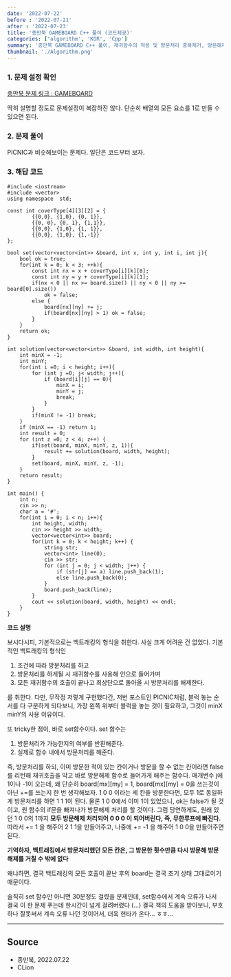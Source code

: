 ```yaml
---
date: '2022-07-22'
before : '2022-07-21'
after : '2022-07-23'
title: '종만북 GAMEBOARD C++ 풀이 (코드제공)'
categories: ['algorithm', 'KOR', 'Cpp']
summary: '종만북 GAMEBOARD C++ 풀이, 재귀함수의 적용 및 방문처리 중복제거, 방문해제 함수 (set) 활용'
thumbnail: './Algorithm.png'
---
```


### 1. 문제 설정 확인
[종만북 문제 링크 : GAMEBOARD](<https://algospot.com/judge/problem/read/GAMEBOARD>)

딱히 설명할 정도로 문제설정이 복잡하진 않다. 단순히 배열의 모든 요소를 1로 만들 수 있으면 된다.

### 2. 문제 풀이

PICNIC과 비슷해보이는 문제다. 일단은 코드부터 보자.

### 3. 해답 코드

```
#include <iostream>
#include <vector>
using namespace  std;

const int coverType[4][3][2] = {
        {{0,0}, {1,0}, {0, 1}},
        {{0, 0}, {0, 1}, {1,1}},
        {{0,0}, {1,0}, {1, 1}},
        {{0,0}, {1,0}, {1,-1}}
};

bool set(vector<vector<int>> &board, int x, int y, int i, int j){
    bool ok = true;
    for(int k = 0; k < 3; ++k){
        const int nx = x + coverType[i][k][0];
        const int ny = y + coverType[i][k][1];
        if(nx < 0 || nx >= board.size() || ny < 0 || ny >= board[0].size())
            ok = false;
        else {
            board[nx][ny] += j;
            if(board[nx][ny] > 1) ok = false;
        }
    }
    return ok;
}

int solution(vector<vector<int>> &board, int width, int height){
    int minX = -1;
    int minY;
    for(int i =0; i < height; i++){
        for (int j =0; j< width; j++){
            if (board[i][j] == 0){
                minX = i;
                minY = j;
                break;
            }
        }
        if(minX != -1) break;
    }
    if (minX == -1) return 1;
    int result = 0;
    for (int z =0; z < 4; z++) {
        if(set(board, minX, minY, z, 1)){
            result += solution(board, width, height);
        }
        set(board, minX, minY, z, -1);
    }
    return result;
}

int main() {
    int n;
    cin >> n;
    char a = '#';
    for(int i = 0; i < n; i++){
        int height, width;
        cin >> height >> width;
        vector<vector<int>> board;
        for(int k = 0; k < height; k++) {
            string str;
            vector<int> line(0);
            cin >> str;
            for (int j = 0; j < width; j++) {
                if (str[j] == a) line.push_back(1);
                else line.push_back(0);
            }
            board.push_back(line);
        }
        cout << solution(board, width, height) << endl;
    }
}
```

**코드 설명**

보시다시피, 기본적으로는 백트래킹의 형식을 취한다. 사실 크게 어려운 건 없었다. 기본적인 백트래킹의 형식인

1. 조건에 따라 방문처리를 하고
2. 방문처리를 하게될 시 재귀함수를 사용해 안으로 들어가며
3. 모든 재귀함수의 호출이 끝나고 최상단으로 돌아올 시 방문처리를 해제한다.

를 취한다. 다만, 무작정 저렇게 구현했다간, 저번 포스트인 PICNIC처럼, 블럭 놓는 순서를 다 구분하게 되다보니, 
가장 왼쪽 위부터 블럭을 놓는 것이 필요하고, 그것이 minX minY의 사용 이유이다.

또 tricky한 점이, 바로 set함수이다. set 함수는

1. 방문처리가 가능한지의 여부를 반환해준다.
2. 실제로 함수 내에서 방문처리를 해준다.

즉, 방문처리를 하되, 이미 방문한 적이 있는 칸이거나 방문을 할 수 없는 칸이라면 false를 리턴해 재귀호출을 막고 바로 방문해제 함수로
들어가게 해주는 함수다. 매개변수 j에 1이나 -1이 오는데, 왜 단순히 board[mx][my] = 1, board[mx][my] = 0을 쓰는것이 아닌 +=를 쓰는지 한 번 생각해보자. 1 0 0 이라는 세 칸을 방문한다면, 모두 1로 동일하게 방문처리를 하면
1 1 1이 된다. 물론 1 0 0에서 이미 1이 있었으니, ok는 false가 될 것이고, 원 함수의 if문을 빠져나가 방문해제 처리를 할 것이다.
그럼 당연하게도, 원래 있던 1 0 0의 1까지 **모두 방문해제 처리되어 0 0 0 이 되어버린다, 즉, 무한루프에 빠진다.**
따라서 += 1 을 해주어 2 1 1을 만들어주고, 나중에 += -1 을 해주어 1 0 0을 만들어주면 된다.

**기억하자, 백트래킹에서 방문처리했던 모든 칸은, 그 방문한 횟수만큼 다시 방문해 방문해제를 거칠 수 밖에 없다**

왜냐하면, 결국 백트래킹의 모든 호출이 끝난 후의 board는 결국 초기 상태 그대로이기 때문이다.

솔직히 set 함수만 아니면 30분정도 걸렸을 문제인데, set함수에서 계속 오류가 나서 결국 이 한 문제 푸는데 한시간이 넘게 걸려버렸다 (...)
결국 책의 도움을 받아보니, 부호 하나 잘못써서 계속 오류 나던 것이어서, 더욱 현타가 온다... ㅎㅎ...

---

## Source

- 종만북, 2022.07.22
- CLion